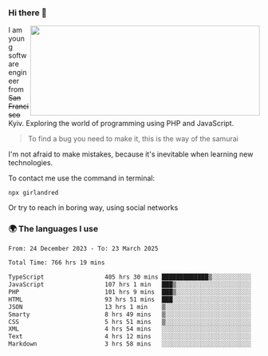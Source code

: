 ### Hi there 👋  

<img align='right' src="https://github-readme-stats.vercel.app/api?username=girlandred&count_private=true&show_icons=true&include_all_commits=true&hide_rank=true&hide_title=true&theme=buefy&card_width=300" width=460 height=180>


I am young software engineer from ~~San Francisco~~ Kyiv. Exploring the world of programming using PHP and JavaScript.


> To find a bug you need to make it, this is the way of the samurai



I'm not afraid to make mistakes, because it's inevitable when learning new technologies.

To contact me use the command in terminal:

```
npx girlandred
```

Or try to reach in boring way, using social networks


### 🌍 The languages I use

<!--START_SECTION:waka-->

```txt
From: 24 December 2023 - To: 23 March 2025

Total Time: 766 hrs 19 mins

TypeScript                 405 hrs 30 mins █████████████▒░░░░░░░░░░░   52.91 %
JavaScript                 107 hrs 1 min   ███▒░░░░░░░░░░░░░░░░░░░░░   13.96 %
PHP                        101 hrs 9 mins  ███▒░░░░░░░░░░░░░░░░░░░░░   13.20 %
HTML                       93 hrs 51 mins  ███░░░░░░░░░░░░░░░░░░░░░░   12.25 %
JSON                       13 hrs 1 min    ▒░░░░░░░░░░░░░░░░░░░░░░░░   01.70 %
Smarty                     8 hrs 49 mins   ▒░░░░░░░░░░░░░░░░░░░░░░░░   01.15 %
CSS                        5 hrs 51 mins   ▒░░░░░░░░░░░░░░░░░░░░░░░░   00.76 %
XML                        4 hrs 54 mins   ░░░░░░░░░░░░░░░░░░░░░░░░░   00.64 %
Text                       4 hrs 12 mins   ░░░░░░░░░░░░░░░░░░░░░░░░░   00.55 %
Markdown                   3 hrs 58 mins   ░░░░░░░░░░░░░░░░░░░░░░░░░   00.52 %
```

<!--END_SECTION:waka-->
